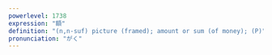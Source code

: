 ```yaml
---
powerlevel: 1738
expression: "額"
definition: "(n,n-suf) picture (framed); amount or sum (of money); (P)"
pronunciation: "がく"
---
```


